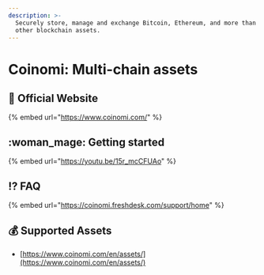 ```yaml
---
description: >-
  Securely store, manage and exchange Bitcoin, Ethereum, and more than 1,770+
  other blockchain assets.
---
```


# Coinomi: Multi-chain assets

## :rocket: Official Website

{% embed url="https://www.coinomi.com/" %}

## :woman_mage: Getting started

{% embed url="https://youtu.be/15r_mcCFUAo" %}

## :interrobang: FAQ

{% embed url="https://coinomi.freshdesk.com/support/home" %}

## :moneybag: Supported Assets

* [https://www.coinomi.com/en/assets/](https://www.coinomi.com/en/assets/)
